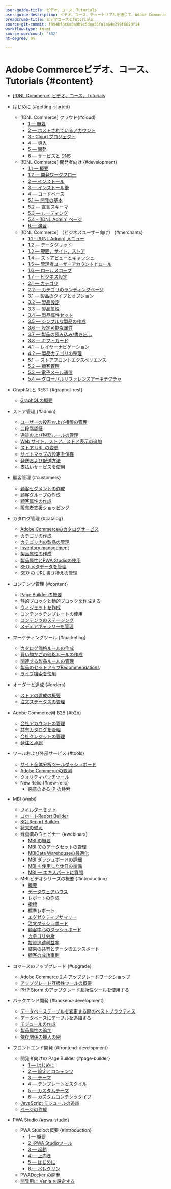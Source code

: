 ```yaml
---
user-guide-title: ビデオ、コース、Tutorials
user-guide-description: ビデオ、コース、チュートリアルを通じて、Adobe CommerceとMagento Open Sourceについて学びます。
breadcrumb-title: ビデオコースとTutorials
source-git-commit: f994bf8c6a5a9b9c5dea55fa1a64e299f6820f14
workflow-type: tm+mt
source-wordcount: '532'
ht-degree: 0%

---
```



# Adobe Commerceビデオ、コース、Tutorials {#content}

+ [[!DNL Commerce] ビデオ、コース、Tutorials](overview.md)
+ はじめに {#getting-started}
   + [!DNL Commerce] クラウド{#cloud}
      + [1 — 概要](../cloud/1-overview.md)
      + [2 — ホストされているアカウント](../cloud/2-accounts.md)
      + [3 - Cloud プロジェクト](../cloud/3-projects.md)
      + [4 — 導入](../cloud/4-deployment.md)
      + [5 — 開発](../cloud/5-dev-config.md)
      + [6 — サービスと DNS](../cloud/6-launch.md)
   + [!DNL Commerce] 開発者向け {#development}
      + [1.1 — 概要](../backend-development/backend-1-1-overview.md)
      + [1.2 — 開発ワークフロー](../backend-development/backend-1-2-workflow.md)
      + [2 — インストール](../backend-development/backend-2-install.md)
      + [3 — インストール後](../backend-development/backend-3-post-install.md)
      + [4 — コードベース](../backend-development/backend-4-code-base.md)
      + [5.1 — 開発の基本](../backend-development/backend-5-1-dev-basics.md)
      + [5.2 — 宣言スキーマ](../backend-development/backend-5-2-declarative-schema.md)
      + [5.3 — ルーティング](../backend-development/backend-5-3-routing.md)
      + [5.4 - [!DNL Admin] ページ](../backend-development/backend-5-4-admin-page.md)
      + [6 — 演習](../backend-development/backend-6-practice.md)
   + [!DNL Commerce] （ビジネスユーザー向け） {#merchants}
      + [1.1 - [!DNL Admin] メニュー](../site-management/introduction/1-1-menus.md)
      + [1.2 — データグリッド](../site-management/introduction/1-2-data-grids.md)
      + [1.3 — 範囲、サイト、ストア](../site-management/introduction/1-3-apps-scopes-sites-stores.md)
      + [1.4 — ストアビューとキャッシュ](../site-management/introduction/1-4-store-views-cache.md)
      + [1.5 — 管理者ユーザーアカウントとロール](../site-management/introduction/1-5-users-roles.md)
      + [1.6 — ロールスコープ](../site-management/introduction/1-6-role-scopes.md)
      + [1.7 — ビジネス設定](../site-management/introduction/1-7-business-settings.md)
      + [2.1 — カテゴリ](../site-management/introduction/2-1-categories.md)
      + [2.2 — カテゴリのランディングページ](../site-management/introduction/2-2-category-landing-page.md)
      + [3.1 — 製品のタイプとオプション](../site-management/introduction/3-1-product-types-options.md)
      + [3.2 — 製品設定](../site-management/introduction/3-2-product-settings.md)
      + [3.3 — 製品属性](../site-management/introduction/3-3-product-attributes.md)
      + [3.4 — 製品属性セット](../site-management/introduction/3-4-product-attribute-sets.md)
      + [3.5 — シンプルな製品の作成](../site-management/introduction/3-5-create-simple-product.md)
      + [3.6 — 設定可能な属性](../site-management/introduction/3-6-configurable-attributes.md)
      + [3.7 — 製品の読み込み/書き出し](../site-management/introduction/3-7-import-export-products.md)
      + [3.8 — ギフトカード](../site-management/introduction/3-8-gift-cards.md)
      + [4.1 — レイヤーナビゲーション](../site-management/introduction/4-1-layered-navigation.md)
      + [4.2 — 製品カテゴリの整理](../site-management/introduction/4-2-arrange-product-categories.md)
      + [5.1 — ストアフロントエクスペリエンス](../site-management/introduction/5-1-storefront-experience.md)
      + [5.2 — 顧客管理](../site-management/introduction/5-2-customer-management.md)
      + [5.3 — 電子メール通信](../site-management/introduction/5-3-store-communications.md)
      + [5.4 — グローバルリファレンスアーキテクチャ](https://experienceleague.adobe.com/docs/commerce-operations/implementation-playbook/architecture/global-reference.html)



+ GraphQLと REST {#graphql-rest}
   + [GraphQLの概要](https://experienceleague-review.corp.adobe.com/docs/commerce-learn/graphql-rest/getting-started-graphql.html)

+ ストア管理 {#admin}
   + [ユーザーの役割および権限の管理](../site-management/users-roles-permissions.md)
   + [二段階認証](../site-management/two-factor-authentication.md)
   + [通貨および税務ルールの管理](../site-management/currency-tax-rules.md)
   + [Web サイト、ストア、ストア表示の追加](../site-management/add-websites-stores-views.md)
   + [ストア URL の変更](../site-management/change-store-url.md)
   + [サイトマップの設定を保存](../site-management/site-map-setup.md)
   + [発送および配送方法](../site-management/shipping-delivery.md)
   + [支払いサービスを使用](../site-management/payment-services.md)


+ 顧客管理 {#customers}
   + [顧客セグメントの作成](../site-management/customer-segments.md)
   + [顧客グループの作成](../site-management/customer-groups.md)
   + [顧客属性の作成](../site-management/customer-attributes.md)
   + [販売者支援ショッピング](../site-management/seller-assisted-shopping.md)

+ カタログ管理 {#catalog}
   + [Adobe Commerceのカタログサービス](../site-management/catalog-service.md)
   + [カテゴリの作成](../site-management/category-create.md)
   + [カテゴリ内の製品の管理](../site-management/category-products.md)
   + [Inventory management](../site-management/inventory-management.md)
   + [製品属性の作成](../site-management/product-attributes-create.md)
   + [製品属性とPWA Studioの使用](../site-management/product-attributes-pwa.md)
   + [SEO メタデータを管理](../site-management/seo-metadata.md)
   + [SEO の URL 書き換えの管理](../site-management/seo-url-rewrites.md)

+ コンテンツ管理 {#content}
   + [Page Builder の概要](../site-management/page-builder-overview.md)
   + [静的ブロックと動的ブロックを作成する](../site-management/static-dynamic-blocks.md)
   + [ウィジェットを作成](../site-management/widgets.md)
   + [コンテンツテンプレートの使用](../site-management/content-templates.md)
   + [コンテンツのステージング](../site-management/content-staging.md)
   + [メディアギャラリーを管理](../site-management/media-gallery.md)

+ マーケティングツール {#marketing}
   + [カタログ価格ルールの作成](../site-management/catalog-price-rules.md)
   + [買い物かごの価格ルールの作成](../site-management/cart-price-rules.md)
   + [関連する製品ルールの管理](../site-management/related-product-rules.md)
   + [製品のセットアップRecommendations](../site-management/product-recommendations.md)
   + [ライブ検索を使用](../site-management/live-search.md)

+ オーダーと達成 {#orders}
   + [ストアの達成の概要](../site-management/store-fulfillment.md)
   + [注文ステータスの管理](../site-management/order-status.md)

+ Adobe Commerce用 B2B {#b2b}
   + [会社アカウントの管理](../b2b/company-accounts.md)
   + [共有カタログを管理](../b2b/shared-catalogs.md)
   + [会社クレジットの管理](../b2b/company-credit.md)
   + [発注と承認](../b2b/purchase-orders.md)

+ ツールおよび外部サービス {#tools}
   + [サイト全体分析ツールダッシュボード](../tools/site-wide-analysis-tool.md)
   + [Adobe Commerceの観測](../tools/observation-tool.md)
   + [クォリティパッチツール](../tools/quality-patch-tool.md)
   + New Relic {#new-relic}
      + [悪意のある IP の検索](../new-relic/malicious-ip.md)

+ MBI {#mbi}
   + [フィルターセット](../business-intelligence/filter-sets.md)
   + [コホートReport Builder](../business-intelligence/cohort-report-builder.md)
   + [SQLReport Builder](../business-intelligence/sql-report-builder.md)
   + [将来の備え](../business-intelligence/prepare-for-future.md)
   + 録画済みウェビナー {#webinars}
      + [MBI の概要](https://experienceleague.adobe.com/docs/commerce-events/events/mbi/2021/getting-started.html)
      + [MBI でのデータセットの管理](https://experienceleague.adobe.com/docs/commerce-events/events/mbi/2022/manage-data-sets.html)
      + [MBIData Warehouseの最適化](https://experienceleague.adobe.com/docs/commerce-events/events/mbi/2021/optimize-data-warehouse.html)
      + [MBI ダッシュボードの詳細](https://experienceleague.adobe.com/docs/commerce-events/events/mbi/2021/dashboards-deep-dive.html)
      + [MBI を使用した休日の準備](https://experienceleague.adobe.com/docs/commerce-events/events/mbi/2021/holiday-readiness.html)
      + [MBI — エキスパートに質問](https://experienceleague.adobe.com/docs/commerce-events/events/mbi/2021/ask-expert.html)
   + MBI ビデオシリーズの概要 {#introduction}
      + [概要](../business-intelligence/1-overview.md)
      + [データウェアハウス](../business-intelligence/2-data-warehousing.md)
      + [レポートの作成](../business-intelligence/3-build-reports.md)
      + [指標](../business-intelligence/4-metrics.md)
      + [標準レポート](../business-intelligence/5-standard-reports.md)
      + [エグゼクティブサマリー](../business-intelligence/6-executive-summary-dashboard.md)
      + [注文ダッシュボード](../business-intelligence/7-orders-dashboard.md)
      + [顧客中心のダッシュボード](../business-intelligence/8-customer-focused-dashboards.md)
      + [カテゴリ分析](../business-intelligence/9-category-analysis.md)
      + [投資追跡利益率](../business-intelligence/10-roi-tracking.md)
      + [結果の共有とデータのエクスポート](../business-intelligence/11-share-results-export-data.md)
      + [顧客の成功事例](../business-intelligence/12-customer-success.md)

+ コマースのアップグレード {#upgrade}
   + [Adobe Commerce 2.4 アップグレードワークショップ](../upgrade/2.4-upgrade-workshop.md)
   + [アップグレード互換性ツールの概要](../upgrade/upgrade-compatibility-tool-overview.md)
   + [PHP Storm のアップグレード互換性ツールを使用する](../upgrade/uct-phpstorm.md)

+ バックエンド開発 {#backend-development}
   + [データベーステーブルを変更する際のベストプラクティス](https://experienceleague.adobe.com/docs/commerce-operations/implementation-playbook/best-practices/development/modifying-core-and-third-party-tables.html)
   + [データベースにテーブルを追加する](../backend-development/new-db-table.md)
   + [モジュールの作成](../backend-development/create-module.md)
   + [製品属性の追加](../backend-development/add-product-attribute.md)
   + [依存関係の挿入の例](../backend-development/dependency-injection.md)

+ フロントエンド開発 {#frontend-development}
   + 開発者向けの Page Builder {#page-builder}
      + [1 — はじめに](../frontend-development/page-builder/1-intro-case-studies.md)
      + [2 — 設定とコンテンツ](../frontend-development/page-builder/2-config-create-content.md)
      + [3 — テーマ](../frontend-development/page-builder/3-themes.md)
      + [4 — テンプレートとスタイル](../frontend-development/page-builder/4-admin-templates-apply-styles.md)
      + [5 — カスタムテーマ](../frontend-development/page-builder/5-customize-theme.md)
      + [6 — カスタムコンテンツタイプ](../frontend-development/page-builder/6-custom-content-types.md)
   + [JavaScript モジュールの追加](../frontend-development/add-javascript-module.md)
   + [ページの作成](../frontend-development/create-page.md)

+ PWA Studio {#pwa-studio}
   + PWA Studioの概要 {#introduction}
      + [1 — 概要](../pwa/introduction/1-overview.md)
      + [2 -PWA Studioツール](../pwa/introduction/2-pwa-studio-tools.md)
      + [3 — 起動](../pwa/introduction/3-launch.md)
      + [4 — 上向き](../pwa/introduction/4-upward.md)
      + [5 — はじめに](../pwa/introduction/5-getting-started.md)
      + [6 — ペレグリン](../pwa/introduction/6-peregrine.md)
   + [PWADocker の開発](../pwa/pwa-docker-development.md)
   + [開発用に Venia を設定する](../pwa/set-up-venia-for-dev.md)
